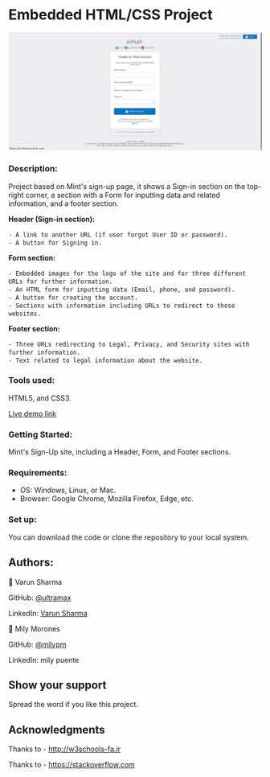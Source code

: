 # Embedded HTML/CSS Project

![screenshot](images/HTML-form-2nd-project.png)

### **Description:** 

Project based on Mint's sign-up page, it shows a Sign-in section on the top-right corner, a section with a Form for inputting data and related information, and a footer section.
 
 **Header (Sign-in section):**
 
 	- A link to another URL (if user forgot User ID or password).
 	- A button for Signing in.
 	
 **Form section:**
 
 	- Embedded images for the logo of the site and for three different URLs for further information.
 	- An HTML form for inputting data (Email, phone, and password).
 	- A button for creating the account.
 	- Sections with information including URLs to redirect to those websites.
 	
 **Footer section:**
 
 	- Three URLs redirecting to Legal, Privacy, and Security sites with further information.
 	- Text related to legal information about the website.
 	
	
 ### **Tools used:**
 
 HTML5, and CSS3.
 
 
 
  [Live demo link](https://ultramax.github.io/HTML-Forms/)
 
 

 
 
### **Getting Started:**

Mint's Sign-Up site, including a Header, Form, and Footer sections.



 ### **Requirements:** 
 - OS: Windows, Linux, or Mac.
 - Browser: Google Chrome, Mozilla Firefox, Edge, etc.
 


### **Set up:**

You can download the code or clone the repository to your local system.



## **Authors:**

👤 Varun Sharma

GitHub: [@ultramax](https://github.com/ultramax)

LinkedIn: [Varun Sharma](https://www.linkedin.com/in/varun-sharma-82b29b82/)

👤 Mily Morones

GitHub: [@milypm](https://github.com/milypm)

LinkedIn: mily puente

	
  
## **Show your support**

Spread the word if you like this project.

## **Acknowledgments**

Thanks to - http://w3schools-fa.ir

Thanks to - https://stackoverflow.com

